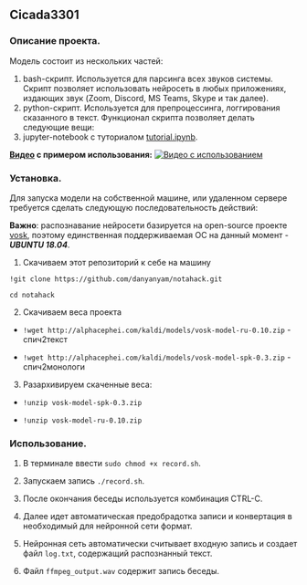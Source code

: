 ## Cicada3301


### Описание проекта.
Модель состоит из нескольких частей:
  1. bash-скрипт. Используется для парсинга всех звуков системы. Скрипт позволяет использовать нейросеть в любых приложениях, издающих звук (Zoom, Discord, MS Teams, Skype и так далее).
  2. python-скрипт. Используется для препроцессинга, логгирования сказанного в текст. Функционал скрипта позволяет делать следующие вещи:
  3. jupyter-notebook с туториалом [tutorial.ipynb](https://github.com/danyanyam/notahack/blob/master/tutorial.ipynb).
  
**[Видео](https://youtu.be/0AvAGU5cs4E) с примером использования:**
[![Видео с использованием](https://i.imgur.com/MsJFLnB.png)](https://youtu.be/0AvAGU5cs4E)
### Установка.

Для запуска модели на собственной машине, или удаленном сервере требуется сделать следующую последовательность действий:

**Важно**: распознавание нейросети базируется на open-source проекте [vosk](https://github.com/alphacep/vosk-api), поэтому единственная поддерживаемая ОС на данный момент - ***UBUNTU 18.04***.

1. Скачиваем этот репозиторий к себе на  машину

`!git clone https://github.com/danyanyam/notahack.git`

`cd notahack`

2. Скачиваем веса проекта

  - `!wget http://alphacephei.com/kaldi/models/vosk-model-ru-0.10.zip` - спич2текст

  - `!wget http://alphacephei.com/kaldi/models/vosk-model-spk-0.3.zip` - спич2монологи

3. Разархивируем скаченные веса:

  - `!unzip vosk-model-spk-0.3.zip`

  - `!unzip vosk-model-ru-0.10.zip`

### Использование.

1. В терминале ввести `sudo chmod +x record.sh`.

2. Запускаем запись `./record.sh`.

3. После окончания беседы используется комбинация CTRL-C.

4. Далее идет автоматическая предобрадотка записи и конвертация в необходимый для нейронной сети формат.

5. Нейронная сеть автоматически считывает входную запись и создает файл `log.txt`, содержащий распознанный текст.

6. Файл `ffmpeg_output.wav` содержит запись беседы.

